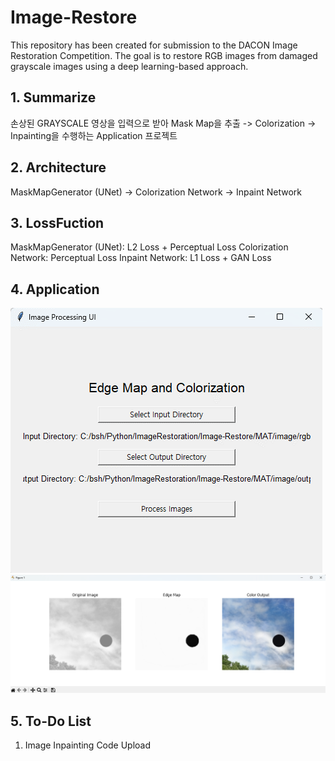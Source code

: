 # Image-Restore
This repository has been created for submission to the DACON Image Restoration Competition. The goal is to restore RGB images from damaged grayscale images using a deep learning-based approach.

## 1. Summarize
손상된 GRAYSCALE 영상을 입력으로 받아 Mask Map을 추출 -> Colorization -> Inpainting을 수행하는 Application 프로젝트

## 2. Architecture
MaskMapGenerator (UNet) -> Colorization Network -> Inpaint Network

## 3. LossFuction
MaskMapGenerator (UNet): L2 Loss + Perceptual Loss
Colorization Network: Perceptual Loss
Inpaint Network: L1 Loss + GAN Loss

## 4. Application
<img src="mdsrc/App1.png">
<img src="mdsrc/Plot.png">

## 5. To-Do List
1. Image Inpainting Code Upload
